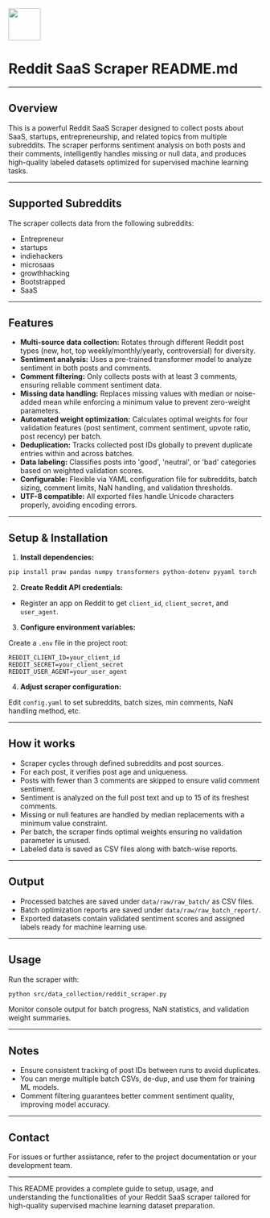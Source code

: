 <img src="https://r2cdn.perplexity.ai/pplx-full-logo-primary-dark%402x.png" style="height:64px;margin-right:32px"/>

# Reddit SaaS Scraper README.md


***

## Overview

This is a powerful Reddit SaaS Scraper designed to collect posts about SaaS, startups, entrepreneurship, and related topics from multiple subreddits. The scraper performs sentiment analysis on both posts and their comments, intelligently handles missing or null data, and produces high-quality labeled datasets optimized for supervised machine learning tasks.

***

## Supported Subreddits

The scraper collects data from the following subreddits:

- Entrepreneur
- startups
- indiehackers
- microsaas
- growthhacking
- Bootstrapped
- SaaS

***

## Features

- **Multi-source data collection:** Rotates through different Reddit post types (new, hot, top weekly/monthly/yearly, controversial) for diversity.
- **Sentiment analysis:** Uses a pre-trained transformer model to analyze sentiment in both posts and comments.
- **Comment filtering:** Only collects posts with at least 3 comments, ensuring reliable comment sentiment data.
- **Missing data handling:** Replaces missing values with median or noise-added mean while enforcing a minimum value to prevent zero-weight parameters.
- **Automated weight optimization:** Calculates optimal weights for four validation features (post sentiment, comment sentiment, upvote ratio, post recency) per batch.
- **Deduplication:** Tracks collected post IDs globally to prevent duplicate entries within and across batches.
- **Data labeling:** Classifies posts into 'good', 'neutral', or 'bad' categories based on weighted validation scores.
- **Configurable:** Flexible via YAML configuration file for subreddits, batch sizing, comment limits, NaN handling, and validation thresholds.
- **UTF-8 compatible:** All exported files handle Unicode characters properly, avoiding encoding errors.

***

## Setup \& Installation

1. **Install dependencies:**
```bash
pip install praw pandas numpy transformers python-dotenv pyyaml torch
```

2. **Create Reddit API credentials:**

- Register an app on Reddit to get `client_id`, `client_secret`, and `user_agent`.

3. **Configure environment variables:**

Create a `.env` file in the project root:

```
REDDIT_CLIENT_ID=your_client_id
REDDIT_SECRET=your_client_secret
REDDIT_USER_AGENT=your_user_agent
```

4. **Adjust scraper configuration:**

Edit `config.yaml` to set subreddits, batch sizes, min comments, NaN handling method, etc.

***

## How it works

- Scraper cycles through defined subreddits and post sources.
- For each post, it verifies post age and uniqueness.
- Posts with fewer than 3 comments are skipped to ensure valid comment sentiment.
- Sentiment is analyzed on the full post text and up to 15 of its freshest comments.
- Missing or null features are handled by median replacements with a minimum value constraint.
- Per batch, the scraper finds optimal weights ensuring no validation parameter is unused.
- Labeled data is saved as CSV files along with batch-wise reports.

***

## Output

- Processed batches are saved under `data/raw/raw_batch/` as CSV files.
- Batch optimization reports are saved under `data/raw/raw_batch_report/`.
- Exported datasets contain validated sentiment scores and assigned labels ready for machine learning use.

***

## Usage

Run the scraper with:

```bash
python src/data_collection/reddit_scraper.py
```

Monitor console output for batch progress, NaN statistics, and validation weight summaries.

***

## Notes

- Ensure consistent tracking of post IDs between runs to avoid duplicates.
- You can merge multiple batch CSVs, de-dup, and use them for training ML models.
- Comment filtering guarantees better comment sentiment quality, improving model accuracy.

***

## Contact

For issues or further assistance, refer to the project documentation or your development team.

***

This README provides a complete guide to setup, usage, and understanding the functionalities of your Reddit SaaS scraper tailored for high-quality supervised machine learning dataset preparation.

